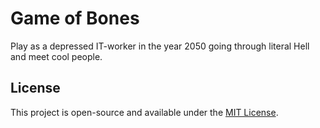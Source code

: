 # Game of Bones

Play as a depressed IT-worker in the year 2050 going through literal Hell and meet cool people.

## License

This project is open-source and available under the [MIT License](https://opensource.org/licenses/MIT).
